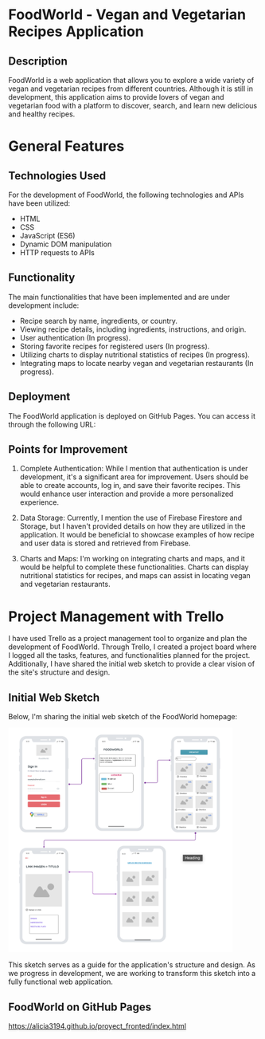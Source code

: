 # FoodWorld - Vegan and Vegetarian Recipes Application

## Description

FoodWorld is a web application that allows you to explore a wide variety of vegan and vegetarian recipes from different countries. Although it is still in development, this application aims to provide lovers of vegan and vegetarian food with a platform to discover, search, and learn new delicious and healthy recipes.

# General Features

## Technologies Used

For the development of FoodWorld, the following technologies and APIs have been utilized:

- HTML
- CSS
- JavaScript (ES6)
- Dynamic DOM manipulation
- HTTP requests to APIs

## Functionality

The main functionalities that have been implemented and are under development include:

- Recipe search by name, ingredients, or country.
- Viewing recipe details, including ingredients, instructions, and origin.
- User authentication (In progress).
- Storing favorite recipes for registered users (In progress).
- Utilizing charts to display nutritional statistics of recipes (In progress).
- Integrating maps to locate nearby vegan and vegetarian restaurants (In progress).

## Deployment

The FoodWorld application is deployed on GitHub Pages. You can access it through the following URL:

## Points for Improvement

1. Complete Authentication: While I mention that authentication is under development, it's a significant area for improvement. Users should be able to create accounts, log in, and save their favorite recipes. This would enhance user interaction and provide a more personalized experience.

2. Data Storage: Currently, I mention the use of Firebase Firestore and Storage, but I haven't provided details on how they are utilized in the application. It would be beneficial to showcase examples of how recipe and user data is stored and retrieved from Firebase.

3. Charts and Maps: I'm working on integrating charts and maps, and it would be helpful to complete these functionalities. Charts can display nutritional statistics for recipes, and maps can assist in locating vegan and vegetarian restaurants.

# Project Management with Trello

I have used Trello as a project management tool to organize and plan the development of FoodWorld. Through Trello, I created a project board where I logged all the tasks, features, and functionalities planned for the project. Additionally, I have shared the initial web sketch to provide a clear vision of the site's structure and design.

## Initial Web Sketch

Below, I'm sharing the initial web sketch of the FoodWorld homepage:

<img src="./images/trello.png" width="450" height="450"/>


This sketch serves as a guide for the application's structure and design. As we progress in development, we are working to transform this sketch into a fully functional web application.

## FoodWorld on GitHub Pages

https://alicia3194.github.io/proyect_fronted/index.html
